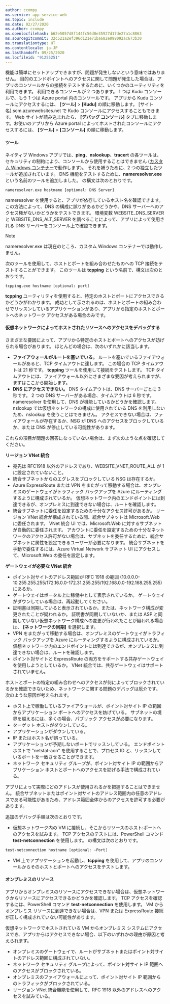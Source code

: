 ```yaml
---
author: ccompy
ms.service: app-service-web
ms.topic: include
ms.date: 02/27/2020
ms.author: ccompy
ms.openlocfilehash: b62e5057d8f144fc56d0e35927d17de27a1c8863
ms.sourcegitcommit: 32c521a2ef396d121e71ba682e098092ac673b30
ms.translationtype: HT
ms.contentlocale: ja-JP
ms.lasthandoff: 09/25/2020
ms.locfileid: "91255251"
---
```

機能は簡単にセットアップできますが、問題が発生しないという意味ではありません。 目的のエンドポイントへのアクセスに関して問題が発生した場合は、アプリのコンソールからの接続をテストするために、いくつかのユーティリティを利用できます。 利用できるコンソールが 2 つあります。 1 つは Kudu コンソールで、もう 1 つは Azure portal 内のコンソールです。 アプリから Kudu コンソールにアクセスするには、 **[ツール]**  >  **[Kudu]** の順に移動します。 [サイト名].scm.azurewebsites.net で Kudo コンソールにアクセスすることもできます。 Web サイトが読み込まれたら、 **[デバッグ コンソール]** タブに移動します。お使いのアプリから Azure portal によってホストされたコンソールにアクセスするには、 **[ツール]**  >  **[コンソール]** の順に移動します。

#### <a name="tools"></a>ツール
ネイティブ Windows アプリでは、**ping**、**nslookup**、**tracert** の各ツールは、セキュリティの制約により、コンソールから使用することはできません ([カスタム Windows コンテナー](../articles/app-service/quickstart-custom-container.md)で動作します)。 それを補うために、2 つの独立したツールが追加されています。 DNS 機能をテストするために、**nameresolver.exe** という名前のツールを追加しました。 の構文は次のとおりです。

```console
nameresolver.exe hostname [optional: DNS Server]
```

nameresolver を使用すると、アプリが依存しているホスト名を確認できます。 この方法によって、DNS の構成に誤りがあるかどうかや、DNS サーバーへのアクセス権がないかどうかをテストできます。 環境変数 WEBSITE_DNS_SERVER と WEBSITE_DNS_ALT_SERVER を調べることによって、アプリによって使用される DNS サーバーをコンソール上で確認できます。

> [!NOTE]
> nameresolver.exe は現在のところ、カスタム Windows コンテナーでは動作しません。
>

次のツールを使用して、ホストとポートを組み合わせたものへの TCP 接続をテストすることができます。 このツールは **tcpping** という名前で、構文は次のとおりです。

```console
tcpping.exe hostname [optional: port]
```

**tcpping** ユーティリティを使用すると、特定のホストとポートにアクセスできるかどうかがわかります。 成功として示されるのは、ホストとポートの組み合わせでリッスンしているアプリケーションがあり、アプリから指定のホストとポートへのネットワーク アクセスがある場合のみです。

#### <a name="debug-access-to-virtual-network-hosted-resources"></a>仮想ネットワークによってホストされたリソースへのアクセスをデバッグする
さまざまな要因によって、アプリから特定のホストとポートへのアクセスが妨げられる場合があります。 ほとんどの場合は、次のいずれかに該当します。

* **ファイアウォールがルートを塞いでいる。** ルートを塞いでいるファイアウォールがあると、TCP タイムアウトに達します。 この場合の TCP タイムアウトは 21 秒です。 **tcpping** ツールを使用して接続をテストします。 TCP タイムアウトには、ファイアウォール以外にさまざまな要因が考えられますが、まずはここから開始します。
* **DNS にアクセスできない。** DNS タイムアウトは、DNS サーバーごとに 3 秒です。 2 つの DNS サーバーがある場合、タイムアウトは 6 秒です。 nameresolver を使用して、DNS が機能しているかどうかを確認します。 nslookup では仮想ネットワークの構成に使用されている DNS を利用しないため、nslookup を使うことはできません。 アクセスできない場合は、ファイアウォールが存在するか、NSG が DNS へのアクセスをブロックしているか、または DNS が停止している可能性があります。

これらの項目が問題の回答になっていない場合は、まず次のような点を確認してください。

**リージョン VNet 統合**
* 宛先は RFC1918 以外のアドレスであり、WEBSITE_VNET_ROUTE_ALL が 1 に設定されていないこと。
* 統合サブネットからのエグレスをブロックしている NSG は存在するか。
* Azure ExpressRoute または VPN をまたがって移動する場合は、オンプレミスのゲートウェイがトラフィック バックアップを Azure にルーティングするように構成されているか。 仮想ネットワーク内のエンドポイントには到達できるが、オンプレミスに到達できない場合は、ルートを確認します。
* 統合サブネットに委任を設定するための十分なアクセス許可があるか。 リージョン VNet 統合が構成されている間、統合サブネットは Microsoft.Web に委任されます。 VNet 統合 UI では、Microsoft.Web に対するサブネットが自動的に委任されます。 アカウントに委任を設定するための十分なネットワークのアクセス許可がない場合は、サブネットを委任するために、統合サブネットに属性を設定できるユーザーが必要になります。 統合サブネットを手動で委任するには、Azure Virtual Network サブネット UI にアクセスして、Microsoft.Web の委任を設定します。

**ゲートウェイが必要な VNet 統合**
* ポイント対サイトのアドレス範囲が RFC 1918 の範囲 (10.0.0.0-10.255.255.255/172.16.0.0-172.31.255.255/192.168.0.0-192.168.255.255) にあるか。
* ゲートウェイはポータル上に稼働中として表示されているか。 ゲートウェイがダウンしている場合は、再起動してください。
* 証明書は同期していると表示されているか。または、ネットワーク構成が変更されたことが疑われるか。  証明書が同期していないか、または ASP と同期していない仮想ネットワーク構成への変更が行われたことが疑われる場合は、 **[ネットワークの同期]** を選択します。
* VPN をまたがって移動する場合は、オンプレミスのゲートウェイがトラフィック バックアップを Azure にルーティングするように構成されているか。 仮想ネットワーク内のエンドポイントには到達できるが、オンプレミスに到達できない場合は、ルートを確認します。
* ポイント対サイトと ExpressRoute の両方をサポートする共存ゲートウェイを使用しようとしているか。 VNet 統合では、共存ゲートウェイはサポートされていません。

ホストとポートの特定の組み合わせへのアクセスが何によってブロックされているかを確認できないため、ネットワークに関する問題のデバッグは厄介です。 次のような原因が考えられます。

* ホスト上で稼働しているファイアウォールが、ポイント対サイト IP の範囲からアプリケーション ポートへのアクセスを妨げている。 サブネットの境界を越えるには、多くの場合、パブリック アクセスが必要になります。
* ターゲット ホストがダウンしている。
* アプリケーションがダウンしている。
* IP またはホスト名が誤っている。
* アプリケーションが予期しないポートでリッスンしている。 エンドポイント ホストで "netstat-aon" を使用することで、プロセス ID と、リッスンしているポートを一致させることができます。
* ネットワーク セキュリティ グループが、ポイント対サイト IP の範囲からアプリケーション ホストとポートへのアクセスを妨げる手法で構成されている。

アプリによって実際にどのアドレスが使用されるかを把握することはできません。 統合サブネットまたはポイント対サイトのアドレス範囲内の任意のアドレスである可能性があるため、アドレス範囲全体からのアクセスを許可する必要があります。

追加のデバッグ手順は次のとおりです。

* 仮想ネットワーク内の VM に接続し、そこからリソースのホスト:ポートへのアクセスを試みます。 TCP アクセスのテストには、PowerShell コマンド **test-netconnection** を使用します。 の構文は次のとおりです。

```powershell
test-netconnection hostname [optional: -Port]
```

* VM 上でアプリケーションを起動し、**tcpping** を使用して、アプリのコンソールからそのホストとポートへのアクセスをテストします。

#### <a name="on-premises-resources"></a>オンプレミスのリソース ####

アプリからオンプレミスのリソースにアクセスできない場合は、仮想ネットワークからリソースにアクセスできるかどうかを確認します。 TCP アクセスを確認するには、PowerShell コマンド **test-netconnection** を使用します。 VM からオンプレミス リソースに到達できない場合は、VPN または ExpressRoute 接続が正しく構成されていない可能性があります。

仮想ネットワークでホストされている VM からオンプレミス システムにアクセスでき、アプリからはアクセスできない場合、以下のいずれかの理由が原因と考えられます。

* オンプレミスのゲートウェイで、ルートがサブネットまたはポイント対サイトのアドレス範囲に構成されていない。
* ネットワーク セキュリティ グループによって、ポイント対サイト IP 範囲へのアクセスがブロックされている。
* オンプレミスのファイアウォールによって、ポイント対サイト IP 範囲からのトラフィックがブロックされている。
* リージョン VNet 統合機能を使用して、RFC 1918 以外のアドレスへのアクセスを試みている。